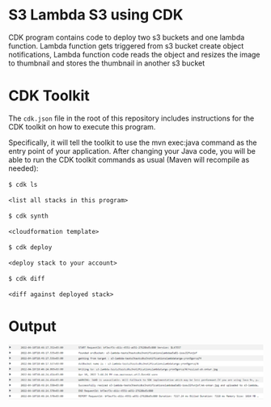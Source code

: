 # S3 Lambda S3 using CDK
CDK program contains code to deploy two s3 buckets and one lambda function. Lambda function gets triggered from s3 bucket create object notifications, Lambda function code reads the object and resizes the image to thumbnail and stores the thumbnail in another s3 bucket

# CDK Toolkit
The `cdk.json` file in the root of this repository includes instructions for the CDK toolkit on how to execute this program.

Specifically, it will tell the toolkit to use the mvn exec:java command as the entry point of your application. After changing your Java code, you will be able to run the CDK toolkit commands as usual (Maven will recompile as needed):

`$ cdk ls`

`<list all stacks in this program>`

`$ cdk synth`

`<cloudformation template>`

`$ cdk deploy`

`<deploy stack to your account>`

`$ cdk diff`

`<diff against deployed stack>`

# Output
![alt text](https://github.com/mrparmsingh/aws/blob/main/servless-patterns/s3-lambda-s3-cdk/docs/output.png)
